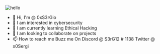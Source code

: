 ![hello](https://user-images.githubusercontent.com/93042298/138563775-2126cde7-3fce-4b8e-b862-adc9d7037e4b.gif)
- 👋 Hi, I'm @ 0xS3rGio
- 👀 I am interested in cybersecurity
- 🌱 I am currently learning Ethical Hacking
- 💞️ I am looking to collaborate on projects
- 📫 How to reach me Buzz me On Discord @ S3rG12 # 1138 Twitter @ x0Sergi
